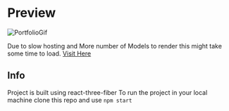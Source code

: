 # Preview
![PortfolioGif](https://user-images.githubusercontent.com/57125508/119501642-a8314280-bd86-11eb-84ac-d8ed59d74f03.gif)

Due to slow hosting and More number of Models to render this might take some time to load.
[Visit Here](https://kaushalpanchal.netlify.app/)

## Info
Project is built using react-three-fiber
To run the project in your local machine clone this repo and use `npm start`
